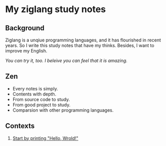 # My ziglang study notes
## Background
Ziglang is a unqiue programming languages, and it has flourished in recent years.
So I write this study notes that have my thinks.
Besides, I want to improve my English.

*You can try it, too. I beleive you can feel that it is amazing.*

## Zen
- Every notes is simply.
- Contents with depth.
- From source code to study.
- From good project to study.
- Comparsion with other programming languages.

## Contexts
1. [Start by printing "Hello, Wrold!"](./Print/note.md)
